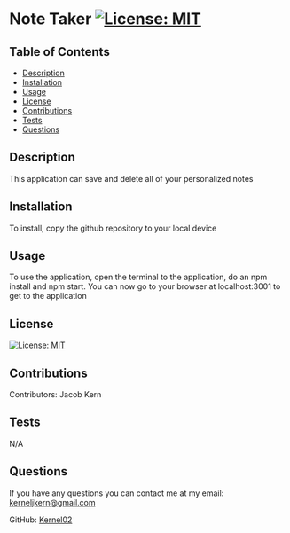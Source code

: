 
  # Note Taker [![License: MIT](https://img.shields.io/badge/License-MIT-yellow.svg)](https://opensource.org/licenses/MIT)

  ## Table of Contents
   - [Description](#description)
   - [Installation](#installation)
   - [Usage](#usage)
   - [License](#license)
   - [Contributions](#contributions)
   - [Tests](#tests)
   - [Questions](#questions)
    
  ## Description
   This application can save and delete all of your personalized notes
    
  ## Installation
   To install, copy the github repository to your local device
    
  ## Usage
   To use the application, open the terminal to the application, do an npm install and npm start. You can now go to your browser at localhost:3001 to get to the application
    
  ## License
   [![License: MIT](https://img.shields.io/badge/License-MIT-yellow.svg)](https://opensource.org/licenses/MIT)
    
  ## Contributions
   Contributors: Jacob Kern
    
  ## Tests
   N/A
   
  ## Questions
   If you have any questions you can contact me at my email: kerneljkern@gmail.com
   
   GitHub: [Kernel02](https://www.github.com/Kernel02)
